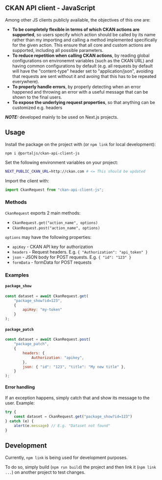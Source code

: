 ## CKAN API client - JavaScript

Among other JS clients publicly available, the objectives of this one are:

- **To be completely flexible in terms of which CKAN actions are supported**, so users specify which action should be called by its name rather than my importing and calling a method implemented specifically for the given action. This ensure that all core and custom actions are supported, including all possible parameters.
- **To reduce repetition when calling CKAN actions**, by reading global configurations on environemnt variables (such as the CKAN URL) and having common configurations by default (e.g. all requests by default will have the "content-type" header set to "application/json", avoiding that requests are sent without it and avoing that this has to be repeated everywhere).
- **To properly handle errors**, by properly detecting when an error happened and throwing an error with a useful message that can be shown to the final users.
- **To expose the underlying request properties**, so that anything can be customized e.g. headers

_**NOTE:**_ developed mainly to be used on Next.js projects.

## Usage

Install the package on the project with (or `npm link` for local development):

```
npm i @portaljs/ckan-api-client-js
```

Set the following environment variables on your project:

```bash
NEXT_PUBLIC_CKAN_URL=http://ckan.com # <= This should be updated
```

Import the client with:

```javascript
import CkanRequest from "ckan-api-client-js";
```

### Methods

`CkanRequest` exports 2 main methods:

- `CkanRequest.get("action_name", options)`
- `CkanRequest.post("action_name", options)`

`options` may have the following properties:

- `apiKey` - CKAN API key for authorization
- `headers` - Request headers. E.g. `{ "Authorization": "api_token" }`
- `json` - JSON body for POST requests. E.g. `{ "id": "123" }`
- `formData` - formData for POST requests

### Examples

#### `package_show`

```javascript
const dataset = await CkanRequest.get(
    "package_show?id=123",
    {
        apiKey: "my-token"
    }
);
```

#### `package_patch`

```javascript
const dataset = await CkanRequest.post(
    "package_patch",
    {
        headers: {
            Authorization: "apikey",
        },
        json: { "id": "123", "title": "My new title" },
    }
);
```

#### Error handling

If an exception happens, simply catch that and show its message to the user. Example:

```javascript
try {
    const dataset = CkanRequest.get("package_show?id=123")
} catch (e) {
    alert(e.message) // E.g. "Dataset not found"
}

```

## Development

Currently, `npm link` is being used for development purposes.

To do so, simply build (`npm run build`) the project and then link it (`npm link ...`) on another project to test changes.

